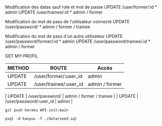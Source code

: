 

Modification des datas sauf role et mot de passe
	UPDATE /user/former/:id   					* admin 
	UPDATE /user/trainee/:id  					* admin / former

Modification du mot de pass de l'utilisateur connecté
	UPDATE /user/password/    					* admin / former / trainee

Modification du mot de pass d'un autre utilisateur
	UPDATE /user/password/former/:id 			* admin
	UPDATE /user/password/trainee/:id 			* admin / former

GET MY-PROFIL

| METHOD | ROUTE                      |                    Accès |
|--------|----------------------------|--------------------------|
| UPDATE | /user/former/:user_id      |                    admin |
| UPDATE | /user/trainee/:user_id     |           admin / former |

| UPDATE | /user/password/            | admin / former / trainee |
| UPDATE | /user/password/:user_id 	  |                    admin |


```shell
git push heroku API-init:main

psql -d kanpus -f ./data/seed.sql
```

